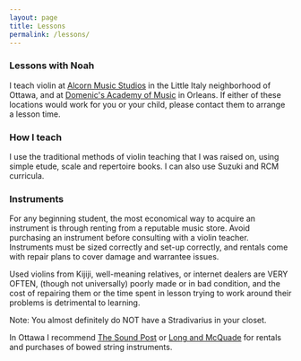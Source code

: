 ```yaml
---
layout: page
title: Lessons
permalink: /lessons/
---
```


### Lessons with Noah
I teach violin at [Alcorn Music Studios](http://www.alcornmusicstudios.com) in the Little Italy neighborhood of Ottawa, and at [Domenic's Academy of Music](http://domenicsmusic.ca) in Orleans.
If either of these locations would work for you or your child, please contact them to arrange a lesson time.
###  How I teach
I use the traditional methods of violin teaching that I was raised on, using simple etude, scale and repertoire books. I can also use Suzuki and RCM curricula.

### Instruments
For any beginning student, the most economical way to acquire an instrument is through renting from a reputable music store. Avoid purchasing an instrument before consulting with a violin teacher. Instruments must be sized correctly and set-up correctly, and rentals come with repair plans to cover damage and warrantee issues.

Used violins from Kijiji, well-meaning relatives, or internet dealers are VERY OFTEN, (though not universally) poorly made or in bad condition, and the cost of repairing them or the time spent in lesson trying to work around their problems is detrimental to learning.

Note: You almost definitely do NOT have a Stradivarius in your closet.

 In Ottawa I recommend [The Sound Post](https://www.thesoundpost.com/en/about/ottawa "Sound Post") or [Long and McQuade](https://www.long-mcquade.com/location/Ontario/Ottawa/ "Long and McQuade") for rentals and purchases of bowed string instruments.






 
